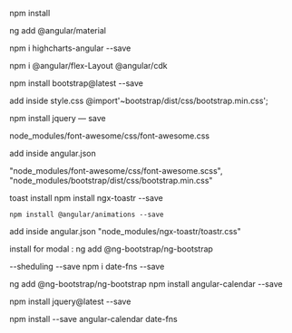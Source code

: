 npm install

ng add @angular/material

npm i highcharts-angular --save

npm i @angular/flex-Layout @angular/cdk

npm install bootstrap@latest --save

add inside style.css
 @import'~bootstrap/dist/css/bootstrap.min.css';

npm install jquery — save


node_modules/font-awesome/css/font-awesome.css

add inside angular.json 


 "node_modules/font-awesome/css/font-awesome.scss",
 "node_modules/bootstrap/dist/css/bootstrap.min.css"

toast install 
    npm install ngx-toastr --save
    
    npm install @angular/animations --save
add inside angular.json
    "node_modules/ngx-toastr/toastr.css"

install for modal :
 ng add @ng-bootstrap/ng-bootstrap

 --sheduling 
 --save
npm i date-fns --save

ng add @ng-bootstrap/ng-bootstrap 
npm install angular-calendar --save

npm install jquery@latest --save

npm install --save angular-calendar date-fns
